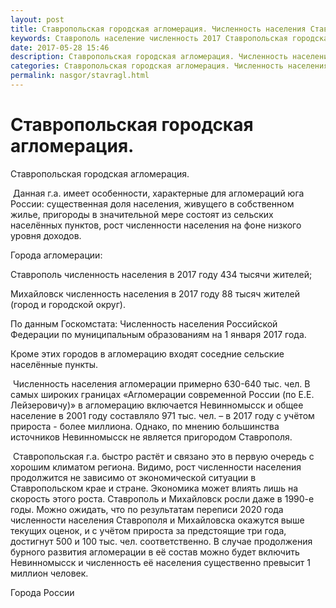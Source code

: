```yaml
---
layout: post
title: Ставропольская городская агломерация. Численность населения Ставрополя
keywords: Ставрополь население численность 2017 Ставропольская городская агломерация 
date: 2017-05-28 15:46
description: Ставропольская городская агломерация. Численность населения Ставрополя 2017
categories: Ставропольская городская агломерация. Численность населения Ставрополя 2017
permalink: nasgor/stavragl.html
---
```


# Ставропольская городская агломерация.



Ставропольская городская агломерация.




 Данная г.а. имеет особенности, характерные для агломераций юга России: существенная доля населения, живущего в собственном жилье, пригороды в значительной мере состоят из сельских населённых пунктов, рост численности населения на фоне низкого уровня доходов.



Города агломерации: 


Ставрополь численность населения в 2017 году 434 тысячи жителей;


Михайловск численность населения в 2017 году 88 тысяч жителей (город и городской округ).


По данным Госкомстата: Численность населения Российской Федерации по муниципальным образованиям на 1 января 2017 года.


Кроме этих городов в агломерацию входят соседние сельские населённые пункты.




 Численность населения агломерации примерно 630-640 тыс. чел. В самых широких границах «Агломерации современной России (по Е.Е. Лейзеровичу)»  в агломерацию включается Невинномысск и общее население в 2001 году составляло 971 тыс. чел. – в 2017 году с учётом прироста - более миллиона. 
Однако, по мнению большинства источников Невинномысск не является пригородом Ставрополя.



 Ставропольская г.а. быстро растёт и связано это в первую очередь с хорошим климатом региона. Видимо, рост численности населения продолжится не зависимо от экономической ситуации  в Ставропольском крае и стране. Экономика может влиять лишь на скорость этого роста. Ставрополь и Михайловск росли даже в 1990-е годы.
Можно ожидать, что по результатам переписи 2020 года численности населения Ставрополя и Михайловска окажутся выше текущих оценок, и с учётом прироста за предстоящие три года, достигнут 500 и 100 тыс. чел. соответственно. В случае продолжения бурного развития агломерации в её состав можно будет включить Невинномысск и численность её населения существенно превысит 1 миллион человек.  






Города России



		

